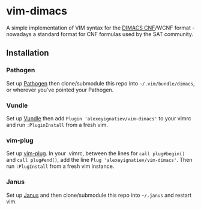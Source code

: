 # vim-dimacs

A simple implementation of VIM syntax for the [DIMACS CNF](dimacs-cnf.pdf)/WCNF
format - nowadays a standard format for CNF formulas used by the SAT community.

## Installation

### Pathogen

Set up [Pathogen](https://github.com/tpope/vim-pathogen) then clone/submodule
this repo into `~/.vim/bundle/dimacs`, or wherever you've pointed your
Pathogen.

### Vundle

Set up [Vundle](https://github.com/VundleVim/Vundle.vim) then add `Plugin
'alexeyignatiev/vim-dimacs'` to your vimrc and run `:PluginInstall` from a
fresh vim.

### vim-plug

Set up [vim-plug](https://github.com/junegunn/vim-plug). In your .vimrc,
between the lines for `call plug#begin()` and `call plug#end()`, add the line
`Plug 'alexeyignatiev/vim-dimacs'`. Then run `:PlugInstall` from a fresh vim
instance.

### Janus

Set up [Janus](https://github.com/carlhuda/janus) and then clone/submodule this
repo into `~/.janus` and restart vim.
